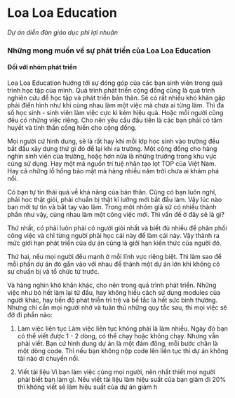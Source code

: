 # Loa Loa Education
_Dự án diễn đàn giáo dục phi lợi nhuận_

### Những mong muốn về sự phát triển của Loa Loa Education
#### Đối với nhóm phát triển
Loa Loa Education hướng tới sự đóng góp của các bạn sinh viên trong quá trình học tập của mình. Quá trình phát triển cộng đồng cũng là quá trình nghiên cứu để học tập và phát triển bản thân. Sẽ có rất nhiều khó khăn gặp phải điển hình như khi cùng nhau làm một việc mà chưa ai từng làm. Thì đa số học sinh - sinh viên làm việc cực kì kém hiệu quả. Hoặc mỗi người cũng đều có những việc riêng. Cho nên yêu cầu đầu tiên là các bạn phải có tâm huyết và tinh thần cống hiến cho cộng đồng.

Mọi người cứ hình dung, sẽ là rất hay khi mỗi lớp học sinh vào trường đều bắt đầu xây dựng thứ gì đó để lại khi ra trường. Một cộng đồng cho hàng nghìn sinh viên của trường, hoặc hơn nữa là những trường trong khu vực cũng sử dụng. Hay một mã nguồn trí tuệ nhân tạo lọt TOP của Việt Nam. Hay cả những lỗ hổng bảo mật mà hàng nhiều năm trời chưa ai khám phá nổi.

Có bạn tự tin thái quá về khả năng của bản thân. Cũng có bạn luôn nghĩ, phải học thật giỏi, phải chuẩn bị thật kĩ lưỡng mới bắt đầu làm. Vậy lúc nào bạn mới tự tin và bắt tay vào làm. Trong một nhóm giả sử có nhiều thành phần như vậy, cùng nhau làm một công việc mới. Thì vấn đề ở đây sẽ là gì?

Thứ nhất, có phải luôn phải có người giỏi nhất và biết đủ nhiều để phân phối công việc và chỉ từng người phải học cái này để làm cái này. Vậy thành ra mức giới hạn phát triển của dự án cũng là giới hạn kiến thức của người đó.

Thứ hai, nếu mọi người đều mạnh ở mỗi lĩnh vực riêng biệt. Thì làm sao để mỗi phần dự án đó gắn vào với nhau để thành một dự án lớn khi không có sự chuẩn bị và tổ chức từ trước.

Và hàng nghìn khó khăn khác, cho nên trong quá trình phát triển. Những việc như bỏ hết làm lại từ đầu, hay không hiểu cách sử dụng modules của người khác, hay tiến độ phát triễn trì trệ và bế tắc là hết sức bình thường. Nhưng chỉ cần mọi người nhớ và tuân thủ những quy tắc sau, thì mọi việc sẽ đỡ đi phần nào:

1. Làm việc liên tục
Làm việc liên tục không phải là làm nhiều. Ngày đó bạn có thể viết được 1 - 2 dòng, có thể chạy hoặc không chạy. Nhưng vẫn phải viết. Bạn cứ hình dung dự án là một đám đông, mỗi bước chân là một dòng code. Thì nếu bạn không nộp code lên liên tục thì dự án không tài nào di chuyển nổi.

2. Viết tài liệu
Vì bạn làm việc cùng mọi người, nên nhất thiết mọi người phải biết bạn làm gì. Nếu viết tài liệu làm hiệu suất của bạn giảm đi 20% thì không viết sẽ làm hiệu suất của dự án giảm h
